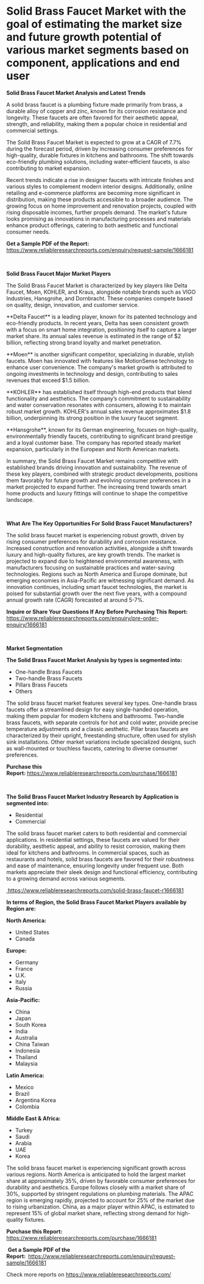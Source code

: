 <p><h1>Solid Brass Faucet Market with the goal of estimating the market size and future growth potential of various market segments based on component, applications and end user</h1></p><p><strong>Solid Brass Faucet Market Analysis and Latest Trends</strong></p>
<p><p>A solid brass faucet is a plumbing fixture made primarily from brass, a durable alloy of copper and zinc, known for its corrosion resistance and longevity. These faucets are often favored for their aesthetic appeal, strength, and reliability, making them a popular choice in residential and commercial settings.</p><p>The Solid Brass Faucet Market is expected to grow at a CAGR of 7.7% during the forecast period, driven by increasing consumer preferences for high-quality, durable fixtures in kitchens and bathrooms. The shift towards eco-friendly plumbing solutions, including water-efficient faucets, is also contributing to market expansion. </p><p>Recent trends indicate a rise in designer faucets with intricate finishes and various styles to complement modern interior designs. Additionally, online retailing and e-commerce platforms are becoming more significant in distribution, making these products accessible to a broader audience. The growing focus on home improvement and renovation projects, coupled with rising disposable incomes, further propels demand. The market's future looks promising as innovations in manufacturing processes and materials enhance product offerings, catering to both aesthetic and functional consumer needs.</p></p>
<p><strong>Get a Sample PDF of the Report:&nbsp;</strong> <a href="https://www.reliableresearchreports.com/enquiry/request-sample/1666181?utm_campaign=2331&utm_medium=2&utm_source=Github&utm_content=ia&utm_term=09022025&utm_id=solid-brass-faucet">https://www.reliableresearchreports.com/enquiry/request-sample/1666181</a></p>
<p>&nbsp;</p>
<p><strong>Solid Brass Faucet Major Market Players</strong></p>
<p><p>The Solid Brass Faucet Market is characterized by key players like Delta Faucet, Moen, KOHLER, and Kraus, alongside notable brands such as VIGO Industries, Hansgrohe, and Dornbracht. These companies compete based on quality, design, innovation, and customer service.</p><p>**Delta Faucet** is a leading player, known for its patented technology and eco-friendly products. In recent years, Delta has seen consistent growth with a focus on smart home integration, positioning itself to capture a larger market share. Its annual sales revenue is estimated in the range of $2 billion, reflecting strong brand loyalty and market penetration.</p><p>**Moen** is another significant competitor, specializing in durable, stylish faucets. Moen has innovated with features like MotionSense technology to enhance user convenience. The company's market growth is attributed to ongoing investments in technology and design, contributing to sales revenues that exceed $1.5 billion.</p><p>**KOHLER** has established itself through high-end products that blend functionality and aesthetics. The company’s commitment to sustainability and water conservation resonates with consumers, allowing it to maintain robust market growth. KOHLER's annual sales revenue approximates $1.8 billion, underpinning its strong position in the luxury faucet segment.</p><p>**Hansgrohe**, known for its German engineering, focuses on high-quality, environmentally friendly faucets, contributing to significant brand prestige and a loyal customer base. The company has reported steady market expansion, particularly in the European and North American markets.</p><p>In summary, the Solid Brass Faucet Market remains competitive with established brands driving innovation and sustainability. The revenue of these key players, combined with strategic product developments, positions them favorably for future growth and evolving consumer preferences in a market projected to expand further. The increasing trend towards smart home products and luxury fittings will continue to shape the competitive landscape.</p></p>
<p>&nbsp;</p>
<p><strong>What Are The Key Opportunities For Solid Brass Faucet Manufacturers?</strong></p>
<p><p>The solid brass faucet market is experiencing robust growth, driven by rising consumer preferences for durability and corrosion resistance. Increased construction and renovation activities, alongside a shift towards luxury and high-quality fixtures, are key growth trends. The market is projected to expand due to heightened environmental awareness, with manufacturers focusing on sustainable practices and water-saving technologies. Regions such as North America and Europe dominate, but emerging economies in Asia-Pacific are witnessing significant demand. As innovation continues, including smart faucet technologies, the market is poised for substantial growth over the next five years, with a compound annual growth rate (CAGR) forecasted at around 5-7%.</p></p>
<p><strong>Inquire or Share Your Questions If Any Before Purchasing This Report:</strong> <a href="https://www.reliableresearchreports.com/enquiry/pre-order-enquiry/1666181?utm_campaign=2331&utm_medium=2&utm_source=Github&utm_content=ia&utm_term=09022025&utm_id=solid-brass-faucet">https://www.reliableresearchreports.com/enquiry/pre-order-enquiry/1666181</a></p>
<p>&nbsp;</p>
<p><strong>Market Segmentation</strong></p>
<p><strong>The Solid Brass Faucet Market Analysis by types is segmented into:</strong></p>
<p><ul><li>One-handle Brass Faucets</li><li>Two-handle Brass Faucets</li><li>Pillars Brass Faucets</li><li>Others</li></ul></p>
<p><p>The solid brass faucet market features several key types. One-handle brass faucets offer a streamlined design for easy single-handed operation, making them popular for modern kitchens and bathrooms. Two-handle brass faucets, with separate controls for hot and cold water, provide precise temperature adjustments and a classic aesthetic. Pillar brass faucets are characterized by their upright, freestanding structure, often used for stylish sink installations. Other market variations include specialized designs, such as wall-mounted or touchless faucets, catering to diverse consumer preferences.</p></p>
<p><strong>Purchase this Report:&nbsp;</strong><a href="https://www.reliableresearchreports.com/purchase/1666181?utm_campaign=2331&utm_medium=2&utm_source=Github&utm_content=ia&utm_term=09022025&utm_id=solid-brass-faucet">https://www.reliableresearchreports.com/purchase/1666181</a></p>
<p>&nbsp;</p>
<p><strong>The Solid Brass Faucet Market Industry Research by Application is segmented into:</strong></p>
<p><ul><li>Residential</li><li>Commercial</li></ul></p>
<p><p>The solid brass faucet market caters to both residential and commercial applications. In residential settings, these faucets are valued for their durability, aesthetic appeal, and ability to resist corrosion, making them ideal for kitchens and bathrooms. In commercial spaces, such as restaurants and hotels, solid brass faucets are favored for their robustness and ease of maintenance, ensuring longevity under frequent use. Both markets appreciate their sleek design and functional efficiency, contributing to a growing demand across various segments.</p></p>
<p><a href="https://www.reliableresearchreports.com/solid-brass-faucet-r1666181?utm_campaign=2331&utm_medium=2&utm_source=Github&utm_content=ia&utm_term=09022025&utm_id=solid-brass-faucet">&nbsp;https://www.reliableresearchreports.com/solid-brass-faucet-r1666181</a></p>
<p><strong>In terms of Region, the Solid Brass Faucet Market Players available by Region are:</strong></p>
<p>
    <p> <strong> North America: </strong>
        <ul>
            <li>United States</li>
            <li>Canada</li>
        </ul>
        </p> 
    <p> <strong> Europe: </strong>
        <ul>
            <li>Germany</li>
            <li>France</li>
            <li>U.K.</li>
            <li>Italy</li>
            <li>Russia</li>
        </ul>
        </p> 
    <p> <strong> Asia-Pacific: </strong>
        <ul>
            <li>China</li>
            <li>Japan</li>
            <li>South Korea</li>
            <li>India</li>
            <li>Australia</li>
            <li>China Taiwan</li>
            <li>Indonesia</li>
            <li>Thailand</li>
            <li>Malaysia</li>
        </ul>
        </p> 
    <p> <strong> Latin America: </strong>
        <ul>
            <li>Mexico</li>
            <li>Brazil</li>
            <li>Argentina Korea</li>
            <li>Colombia</li>
        </ul>
        </p> 
    <p> <strong> Middle East & Africa: </strong>
        <ul>
            <li>Turkey</li>
            <li>Saudi</li>
            <li>Arabia</li>
            <li>UAE</li>
            <li>Korea</li>
        </ul>
    </p>
    </p>
<p><p>The solid brass faucet market is experiencing significant growth across various regions. North America is anticipated to hold the largest market share at approximately 35%, driven by favorable consumer preferences for durability and aesthetics. Europe follows closely with a market share of 30%, supported by stringent regulations on plumbing materials. The APAC region is emerging rapidly, projected to account for 25% of the market due to rising urbanization. China, as a major player within APAC, is estimated to represent 15% of global market share, reflecting strong demand for high-quality fixtures.</p></p>
<p><strong>Purchase this Report: </strong><a href="https://www.reliableresearchreports.com/purchase/1666181?utm_campaign=2331&utm_medium=2&utm_source=Github&utm_content=ia&utm_term=09022025&utm_id=solid-brass-faucet">https://www.reliableresearchreports.com/purchase/1666181</a></p>
<p>&nbsp;<strong>Get a Sample PDF of the Report:&nbsp;&nbsp;</strong><a href="https://www.reliableresearchreports.com/enquiry/request-sample/1666181?utm_campaign=2331&utm_medium=2&utm_source=Github&utm_content=ia&utm_term=09022025&utm_id=solid-brass-faucet">https://www.reliableresearchreports.com/enquiry/request-sample/1666181</a></p>
<p><strong></strong></p>
<p>Check more reports on <a href="https://www.reliableresearchreports.com/?utm_campaign=2331&utm_medium=2&utm_source=Github&utm_content=ia&utm_term=09022025&utm_id=solid-brass-faucet">https://www.reliableresearchreports.com/</a></p>